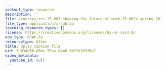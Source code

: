 ```yaml
---
content_type: resource
description: ''
file: /courses/res-15-003-shaping-the-future-of-work-15-662x-spring-2016/3d834b6606be55ae8446fb7fd263f6e7_WJUHzSQPRVM.vtt
file_type: application/x-subrip
learning_resource_types: []
license: https://creativecommons.org/licenses/by-nc-sa/4.0/
ocw_type: OCWFile
resourcetype: Other
title: 3play caption file
uid: 3d834b66-06be-55ae-8446-fb7fd263f6e7
video_metadata:
  youtube_id: null
---
```

